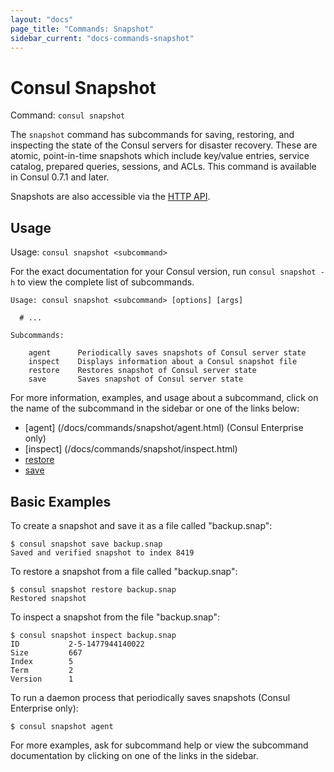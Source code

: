 ```yaml
---
layout: "docs"
page_title: "Commands: Snapshot"
sidebar_current: "docs-commands-snapshot"
---
```


# Consul Snapshot

Command: `consul snapshot`

The `snapshot` command has subcommands for saving, restoring, and inspecting the
state of the Consul servers for disaster recovery. These are atomic, point-in-time
snapshots which include key/value entries, service catalog, prepared queries,
sessions, and ACLs. This command is available in Consul 0.7.1 and later.

Snapshots are also accessible via the [HTTP API](/agent/api/api-server/snapshot.html).

## Usage

Usage: `consul snapshot <subcommand>`

For the exact documentation for your Consul version, run `consul snapshot -h` to
view the complete list of subcommands.

```text
Usage: consul snapshot <subcommand> [options] [args]

  # ...

Subcommands:

    agent      Periodically saves snapshots of Consul server state
    inspect    Displays information about a Consul snapshot file
    restore    Restores snapshot of Consul server state
    save       Saves snapshot of Consul server state
```

For more information, examples, and usage about a subcommand, click on the name
of the subcommand in the sidebar or one of the links below:

- [agent] (/docs/commands/snapshot/agent.html) (Consul Enterprise only)
- [inspect] (/docs/commands/snapshot/inspect.html)
- [restore](/docs/commands/snapshot/restore.html)
- [save](/docs/commands/snapshot/save.html)

## Basic Examples

To create a snapshot and save it as a file called "backup.snap":

```text
$ consul snapshot save backup.snap
Saved and verified snapshot to index 8419
```

To restore a snapshot from a file called "backup.snap":

```text
$ consul snapshot restore backup.snap
Restored snapshot
```

To inspect a snapshot from the file "backup.snap":

```text
$ consul snapshot inspect backup.snap
ID           2-5-1477944140022
Size         667
Index        5
Term         2
Version      1
```

To run a daemon process that periodically saves snapshots (Consul Enterprise only):

```
$ consul snapshot agent
```

For more examples, ask for subcommand help or view the subcommand documentation
by clicking on one of the links in the sidebar.
